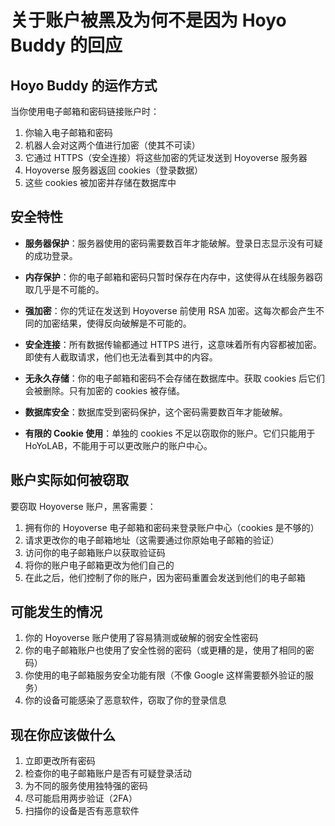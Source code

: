 # 关于账户被黑及为何不是因为 Hoyo Buddy 的回应

## Hoyo Buddy 的运作方式

当你使用电子邮箱和密码链接账户时：

1. 你输入电子邮箱和密码
2. 机器人会对这两个值进行加密（使其不可读）
3. 它通过 HTTPS（安全连接）将这些加密的凭证发送到 Hoyoverse 服务器
4. Hoyoverse 服务器返回 cookies（登录数据）
5. 这些 cookies 被加密并存储在数据库中

## 安全特性

- **服务器保护**：服务器使用的密码需要数百年才能破解。登录日志显示没有可疑的成功登录。

- **内存保护**：你的电子邮箱和密码只暂时保存在内存中，这使得从在线服务器窃取几乎是不可能的。

- **强加密**：你的凭证在发送到 Hoyoverse 前使用 RSA 加密。这每次都会产生不同的加密结果，使得反向破解是不可能的。

- **安全连接**：所有数据传输都通过 HTTPS 进行，这意味着所有内容都被加密。即使有人截取请求，他们也无法看到其中的内容。

- **无永久存储**：你的电子邮箱和密码不会存储在数据库中。获取 cookies 后它们会被删除。只有加密的 cookies 被存储。

- **数据库安全**：数据库受到密码保护，这个密码需要数百年才能破解。

- **有限的 Cookie 使用**：单独的 cookies 不足以窃取你的账户。它们只能用于 HoYoLAB，不能用于可以更改账户的账户中心。

## 账户实际如何被窃取

要窃取 Hoyoverse 账户，黑客需要：

1. 拥有你的 Hoyoverse 电子邮箱和密码来登录账户中心（cookies 是不够的）
2. 请求更改你的电子邮箱地址（这需要通过你原始电子邮箱的验证）
3. 访问你的电子邮箱账户以获取验证码
4. 将你的账户电子邮箱更改为他们自己的
5. 在此之后，他们控制了你的账户，因为密码重置会发送到他们的电子邮箱

## 可能发生的情况

1. 你的 Hoyoverse 账户使用了容易猜测或破解的弱安全性密码
2. 你的电子邮箱账户也使用了安全性弱的密码（或更糟的是，使用了相同的密码）
3. 你使用的电子邮箱服务安全功能有限（不像 Google 这样需要额外验证的服务）
4. 你的设备可能感染了恶意软件，窃取了你的登录信息

## 现在你应该做什么

1. 立即更改所有密码
2. 检查你的电子邮箱账户是否有可疑登录活动
3. 为不同的服务使用独特强的密码
4. 尽可能启用两步验证（2FA）
5. 扫描你的设备是否有恶意软件
